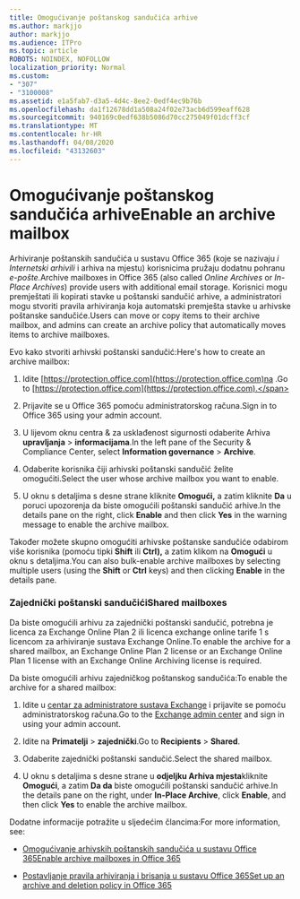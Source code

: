 ```yaml
---
title: Omogućivanje poštanskog sandučića arhive
ms.author: markjjo
author: markjjo
ms.audience: ITPro
ms.topic: article
ROBOTS: NOINDEX, NOFOLLOW
localization_priority: Normal
ms.custom:
- "307"
- "3100008"
ms.assetid: e1a5fab7-d3a5-4d4c-8ee2-0edf4ec9b76b
ms.openlocfilehash: da1f12678dd1a508a24f02e73acb6d599eaff628
ms.sourcegitcommit: 940169c0edf638b5086d70cc275049f01dcff3cf
ms.translationtype: MT
ms.contentlocale: hr-HR
ms.lasthandoff: 04/08/2020
ms.locfileid: "43132603"
---
```

# <a name="enable-an-archive-mailbox"></a><span data-ttu-id="01316-102">Omogućivanje poštanskog sandučića arhive</span><span class="sxs-lookup"><span data-stu-id="01316-102">Enable an archive mailbox</span></span>

<span data-ttu-id="01316-103">Arhiviranje poštanskih sandučića u sustavu Office 365 (koje se nazivaju *i Internetski arhivili* i arhiva na mjestu) korisnicima pružaju dodatnu pohranu *e-pošte.*</span><span class="sxs-lookup"><span data-stu-id="01316-103">Archive mailboxes in Office 365 (also called *Online Archives* or *In-Place Archives*) provide users with additional email storage.</span></span> <span data-ttu-id="01316-104">Korisnici mogu premještati ili kopirati stavke u poštanski sandučić arhive, a administratori mogu stvoriti pravila arhiviranja koja automatski premješta stavke u arhivske poštanske sandučiće.</span><span class="sxs-lookup"><span data-stu-id="01316-104">Users can move or copy items to their archive mailbox, and admins can create an archive policy that automatically moves items to archive mailboxes.</span></span>
  
<span data-ttu-id="01316-105">Evo kako stvoriti arhivski poštanski sandučić:</span><span class="sxs-lookup"><span data-stu-id="01316-105">Here's how to create an archive mailbox:</span></span>
  
1. <span data-ttu-id="01316-106">Idite [https://protection.office.com](https://protection.office.com)na .</span><span class="sxs-lookup"><span data-stu-id="01316-106">Go to [https://protection.office.com](https://protection.office.com).</span></span>

2. <span data-ttu-id="01316-107">Prijavite se u Office 365 pomoću administratorskog računa.</span><span class="sxs-lookup"><span data-stu-id="01316-107">Sign in to Office 365 using your admin account.</span></span>

3. <span data-ttu-id="01316-108">U lijevom oknu centra &amp; za usklađenost sigurnosti odaberite Arhiva **upravljanja** \> **informacijama**.</span><span class="sxs-lookup"><span data-stu-id="01316-108">In the left pane of the Security &amp; Compliance Center, select **Information governance** \> **Archive**.</span></span>

4. <span data-ttu-id="01316-109">Odaberite korisnika čiji arhivski poštanski sandučić želite omogućiti.</span><span class="sxs-lookup"><span data-stu-id="01316-109">Select the user whose archive mailbox you want to enable.</span></span>

5. <span data-ttu-id="01316-110">U oknu s detaljima s desne strane kliknite **Omogući,** a zatim kliknite **Da** u poruci upozorenja da biste omogućili poštanski sandučić arhive.</span><span class="sxs-lookup"><span data-stu-id="01316-110">In the details pane on the right, click **Enable** and then click **Yes** in the warning message to enable the archive mailbox.</span></span>

<span data-ttu-id="01316-111">Također možete skupno omogućiti arhivske poštanske sandučiće odabirom više korisnika (pomoću tipki **Shift** ili **Ctrl),** a zatim klikom na **Omogući** u oknu s detaljima.</span><span class="sxs-lookup"><span data-stu-id="01316-111">You can also bulk-enable archive mailboxes by selecting multiple users (using the **Shift** or **Ctrl** keys) and then clicking **Enable** in the details pane.</span></span>
  
### <a name="shared-mailboxes"></a><span data-ttu-id="01316-112">Zajednički poštanski sandučići</span><span class="sxs-lookup"><span data-stu-id="01316-112">Shared mailboxes</span></span>

<span data-ttu-id="01316-113">Da biste omogućili arhivu za zajednički poštanski sandučić, potrebna je licenca za Exchange Online Plan 2 ili licenca exchange online tarife 1 s licencom za arhiviranje sustava Exchange Online.</span><span class="sxs-lookup"><span data-stu-id="01316-113">To enable the archive for a shared mailbox, an Exchange Online Plan 2 license or an Exchange Online Plan 1 license with an Exchange Online Archiving license is required.</span></span>  

<span data-ttu-id="01316-114">Da biste omogućili arhivu zajedničkog poštanskog sandučića:</span><span class="sxs-lookup"><span data-stu-id="01316-114">To enable the archive for a shared mailbox:</span></span>

1. <span data-ttu-id="01316-115">Idite u [centar za administratore sustava Exchange](https://outlook.office365.com/ecp) i prijavite se pomoću administratorskog računa.</span><span class="sxs-lookup"><span data-stu-id="01316-115">Go to the [Exchange admin center](https://outlook.office365.com/ecp) and sign in using your admin account.</span></span>

2. <span data-ttu-id="01316-116">Idite na **Primatelji** > **zajednički**.</span><span class="sxs-lookup"><span data-stu-id="01316-116">Go to **Recipients** > **Shared**.</span></span>

3. <span data-ttu-id="01316-117">Odaberite zajednički poštanski sandučić.</span><span class="sxs-lookup"><span data-stu-id="01316-117">Select the shared mailbox.</span></span>

4. <span data-ttu-id="01316-118">U oknu s detaljima s desne strane u **odjeljku Arhiva mjesta**kliknite **Omogući**, a zatim **Da da** biste omogućili poštanski sandučić arhive.</span><span class="sxs-lookup"><span data-stu-id="01316-118">In the details pane on the right, under **In-Place Archive**, click **Enable**, and then click **Yes** to enable the archive mailbox.</span></span>

<span data-ttu-id="01316-119">Dodatne informacije potražite u sljedećim člancima:</span><span class="sxs-lookup"><span data-stu-id="01316-119">For more information, see:</span></span>
  
- [<span data-ttu-id="01316-120">Omogućivanje arhivskih poštanskih sandučića u sustavu Office 365</span><span class="sxs-lookup"><span data-stu-id="01316-120">Enable archive mailboxes in Office 365</span></span>](https://docs.microsoft.com/office365/securitycompliance/enable-archive-mailboxes)

- [<span data-ttu-id="01316-121">Postavljanje pravila arhiviranja i brisanja u sustavu Office 365</span><span class="sxs-lookup"><span data-stu-id="01316-121">Set up an archive and deletion policy in Office 365</span></span>](https://docs.microsoft.com//office365/securitycompliance/set-up-an-archive-and-deletion-policy-for-mailboxes)
